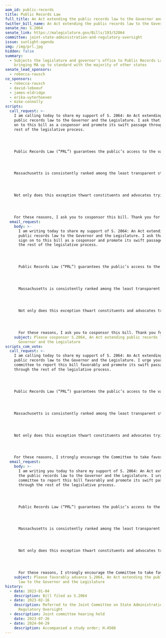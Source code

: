 ```yaml
---
aom_id: public-records
title: Public Records Law
full_title: An Act extending the public records law to the Governor and the Legislature
twitter_bill_name: An Act extending the public records law to the Governor and the Legislature
senate_no: S.2064
senate_link: https://malegislature.gov/Bills/193/S2064
committee: joint-state-administration-and-regulatory-oversight
issue: sunlight-agenda
img: /img/prl.jpg
hidden: false
summary:
  - Subjects the legislature and governor's office to Public Records Law,
    bringing MA up to standard with the majority of other states
senate_lead_sponsors:
  - rebecca-rausch
co_sponsors:
  - rebecca-rausch
  - david-leboeuf
  - james-eldridge
  - erika-uyterhoeven
  - mike-connolly
scripts:
  call_request: >-
    I am calling today to share my support of S. 2064: An Act extending the
    public records law to the Governor and the Legislature. I ask that you sign
    on to this bill as a cosponsor and promote its swift passage through the
    rest of the legislative process.




    Public Records Law (“PRL”) guarantees the public’s access to the various records generated by their government. From agendas and emails to memoranda and receipts, the public has a right to monitor, observe, and understand how the public’s business is being conducted on their behalf, and with their tax dollars. This core tenet of democracy is critical in order to foster trust between government officials and the people they serve. This is why I strongly believe that the Legislature and the Governor’s Office ought to be subject to the rigor of PRL. 




    Massachusetts is consistently ranked among the least transparent state governments in the country. In 2015, the Center for Public Integrity gave Massachusetts a [failing grade](https://publicintegrity.org/politics/state-politics/state-integrity-investigation/massachusetts-gets-d-grade-in-2015-state-integrity-investigation/) in the category of “Public Access to Information” largely due to the Legislature’s self-exemption to PRL. In fact, Massachusetts is one of just [four states](https://www.muckrock.com/news/archives/2018/oct/16/legislative-exemptions-overview/) in which the Legislature is exempt from PRL, and is the only state in the country where the Legislature, Judiciary, and Governor’s Office all claim exemption. It’s time to change that.




    Not only does this exception thwart constituents and advocates trying to understand the lawmaking process that affects their lives, it also stifles the power of the press to act as a check on governmental power. 




    For these reasons, I ask you to cosponsor this bill. Thank you for your time and consideration.
  email_request:
    body: >-
      I am writing today to share my support of S. 2064: An Act extending the
      public records law to the Governor and the Legislature. I ask that you
      sign on to this bill as a cosponsor and promote its swift passage through
      the rest of the legislative process.




      Public Records Law (“PRL”) guarantees the public’s access to the various records generated by their government. From agendas and emails to memoranda and receipts, the public has a right to monitor, observe, and understand how the public’s business is being conducted on their behalf, and with their tax dollars. This core tenet of democracy is critical in order to foster trust between government officials and the people they serve. This is why I strongly believe that the Legislature and the Governor’s Office ought to be subject to the rigor of PRL. 




      Massachusetts is consistently ranked among the least transparent state governments in the country. In 2015, the Center for Public Integrity gave Massachusetts a [failing grade](https://publicintegrity.org/politics/state-politics/state-integrity-investigation/massachusetts-gets-d-grade-in-2015-state-integrity-investigation/) in the category of “Public Access to Information” largely due to the Legislature’s self-exemption to PRL. In fact, Massachusetts is one of just [four states](https://www.muckrock.com/news/archives/2018/oct/16/legislative-exemptions-overview/) in which the Legislature is exempt from PRL, and is the only state in the country where the Legislature, Judiciary, and Governor’s Office all claim exemption. It’s time to change that.




      Not only does this exception thwart constituents and advocates trying to understand the lawmaking process that affects their lives, it also stifles the power of the press to act as a check on governmental power. 




      For these reasons, I ask you to cosponsor this bill. Thank you for your time and consideration.
    subject: Please cosponsor S.2064, An Act extending public records law to the
      Governor and the Legislature
scripts_com_vote:
  call_request: >-
    I am calling today to share my support of S. 2064: An Act extending the
    public records law to the Governor and the Legislature. I urge your
    committee to report this bill favorably and promote its swift passage
    through the rest of the legislative process.




    Public Records Law (“PRL”) guarantees the public’s access to the various records generated by their government. From agendas and emails to memoranda and receipts, the public has a right to monitor, observe, and understand how the public’s business is being conducted on their behalf, and with their tax dollars. This core tenet of democracy is critical in order to foster trust between government officials and the people they serve. This is why I strongly believe that the Legislature and the Governor’s Office ought to be subject to the rigor of PRL. 




    Massachusetts is consistently ranked among the least transparent state governments in the country. In 2015, the Center for Public Integrity gave Massachusetts a [failing grade](https://publicintegrity.org/politics/state-politics/state-integrity-investigation/massachusetts-gets-d-grade-in-2015-state-integrity-investigation/) in the category of “Public Access to Information” largely due to the Legislature’s self-exemption to PRL. In fact, Massachusetts is one of just [four states](https://www.muckrock.com/news/archives/2018/oct/16/legislative-exemptions-overview/) in which the Legislature is exempt from PRL, and is the only state in the country where the Legislature, Judiciary, and Governor’s Office all claim exemption. It’s time to change that.




    Not only does this exception thwart constituents and advocates trying to understand the lawmaking process that affects their lives, it also stifles the power of the press to act as a check on governmental power. 




    For these reasons, I strongly encourage the Committee to take favorable action on this bill. Thank you for your time and consideration.
  email_request:
    body: >-
      I am writing you today to share my support of S. 2064: An Act extending
      the public records law to the Governor and the Legislature. I urge your
      committee to report this bill favorably and promote its swift passage
      through the rest of the legislative process.




      Public Records Law (“PRL”) guarantees the public’s access to the various records generated by their government. From agendas and emails to memoranda and receipts, the public has a right to monitor, observe, and understand how the public’s business is being conducted on their behalf, and with their tax dollars. This core tenet of democracy is critical in order to foster trust between government officials and the people they serve. This is why I strongly believe that the Legislature and the Governor’s Office ought to be subject to the rigor of PRL. 




      Massachusetts is consistently ranked among the least transparent state governments in the country. In 2015, the Center for Public Integrity gave Massachusetts a [failing grade](https://publicintegrity.org/politics/state-politics/state-integrity-investigation/massachusetts-gets-d-grade-in-2015-state-integrity-investigation/) in the category of “Public Access to Information” largely due to the Legislature’s self-exemption to PRL. In fact, Massachusetts is one of just [four states](https://www.muckrock.com/news/archives/2018/oct/16/legislative-exemptions-overview/) in which the Legislature is exempt from PRL, and is the only state in the country where the Legislature, Judiciary, and Governor’s Office all claim exemption. It’s time to change that.




      Not only does this exception thwart constituents and advocates trying to understand the lawmaking process that affects their lives, it also stifles the power of the press to act as a check on governmental power. 




      For these reasons, I strongly encourage the Committee to take favorable action on this bill. Thank you for your time and consideration.
    subject: Please favorably advance S.2064, An Act extending the public records
      law to the Governor and the Legislature
history:
  - date: 2023-01-04
    description: Bill filed as S.2064
  - date: 2023-02-16
    description: Referred to the Joint Committee on State Administration and
      Regulatory Oversight
  - description: Joint committee hearing held
    date: 2023-07-26
  - date: 2024-04-29
    description: Accompanied a study order; H.4568
---
```

